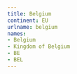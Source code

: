 ```yaml
---
title: Belgium
continent: EU
urlname: belgium
names:
- Belgium
- Kingdom of Belgium
- BE
- BEL
---
```


